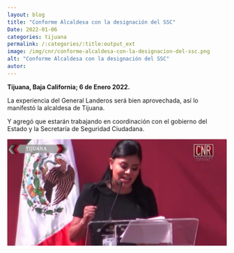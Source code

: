 ```yaml
---
layout: blog
title: "Conforme Alcaldesa con la designación del SSC"
Date: 2022-01-06
categories: tijuana
permalink: /:categories/:title:output_ext
image: /img/cnr/conforme-alcaldesa-con-la-designacion-del-ssc.png
alt: "Conforme Alcaldesa con la designación del SSC"
autor:
---
```


**Tijuana, Baja California; 6 de Enero 2022.** 

La experiencia del General Landeros será bien aprovechada, así lo manifestó la alcaldesa de Tijuana.

Y agregó que estarán trabajando en coordinación con el gobierno del Estado y la Secretaría de Seguridad Ciudadana.

<div id="carouselExampleSlidesOnly" class="carousel slide" data-ride="carousel">
  <div class="carousel-inner">
    <div class="carousel-item active">
       <img class="d-block w-100" src="/img/cnr/conforme-alcaldesa-con-la-designacion-del-ssc.png" loading="lazy"  alt="Conforme Alcaldesa con la designación del SSC">
    </div>
  </div>
</div>